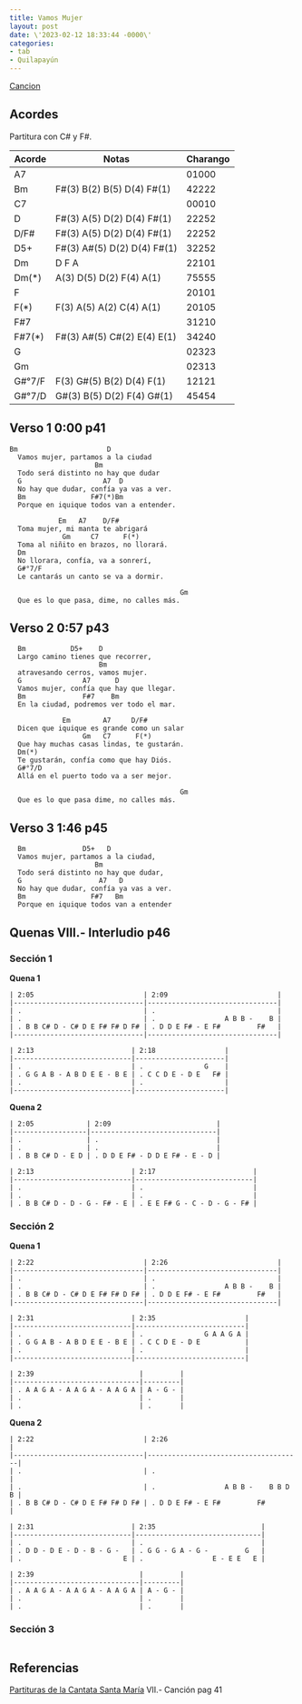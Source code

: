 ```yaml
---
title: Vamos Mujer
layout: post
date: \'2023-02-12 18:33:44 -0000\'
categories:
- tab
- Quilapayún
---
```



[Cancion](https://www.youtube.com/watch?v=W3NWMKPG6D8)

## Acordes

Partitura con C# y F#.

| Acorde | Notas                       | Charango |
|--------|-----------------------------|----------|
| A7     |                             | 01000    |
| Bm     | F#(3) B(2) B(5) D(4) F#(1)  | 42222    |
| C7     |                             | 00010    |
| D      | F#(3) A(5) D(2) D(4) F#(1)  | 22252    |
| D/F#   | F#(3) A(5) D(2) D(4) F#(1)  | 22252    |
| D5+    | F#(3) A#(5) D(2) D(4) F#(1) | 32252    |
| Dm     | D F A                       | 22101    |
| Dm(*)  | A(3) D(5) D(2) F(4) A(1)    | 75555    |
| F      |                             | 20101    |
| F(*)   | F(3) A(5) A(2) C(4) A(1)    | 20105    |
| F#7    |                             | 31210    |
| F#7(*) | F#(3) A#(5) C#(2) E(4) E(1) | 34240    |
| G      |                             | 02323    |
| Gm     |                             | 02313    |
| G#°7/F | F(3) G#(5) B(2) D(4) F(1)   | 12121    |
| G#°7/D | G#(3) B(5) D(2) F(4) G#(1)  | 45454    |

## Verso 1 0:00 p41
~~~
Bm                      D
  Vamos mujer, partamos a la ciudad
                     Bm
  Todo será distinto no hay que dudar
  G                    A7  D
  No hay que dudar, confía ya vas a ver.
  Bm                F#7(*)Bm
  Porque en iquique todos van a entender.
            
            Em   A7    D/F#
  Toma mujer, mi manta te abrigará
             Gm     C7      F(*)
  Toma al niñito en brazos, no llorará.
  Dm 
  No llorara, confía, va a sonrerí,
  G#°7/F   
  Le cantarás un canto se va a dormir.
  
                                          Gm
  Que es lo que pasa, dime, no calles más.
~~~


## Verso 2 0:57 p43

~~~
  Bm           D5+    D 
  Largo camino tienes que recorrer,
                      Bm 
  atravesando cerros, vamos mujer.
  G               A7      D 
  Vamos mujer, confía que hay que llegar.
  Bm              F#7    Bm
  En la ciudad, podremos ver todo el mar.

             Em        A7     D/F#
  Dicen que iquique es grande como un salar
                  Gm   C7      F(*)
  Que hay muchas casas lindas, te gustarán.
  Dm(*) 
  Te gustarán, confía como que hay Diós.
  G#°7/D 
  Allá en el puerto todo va a ser mejor.

                                          Gm
  Que es lo que pasa dime, no calles más.
~~~

## Verso 3 1:46 p45
~~~
  Bm              D5+   D 
  Vamos mujer, partamos a la ciudad,
                     Bm 
  Todo será distinto no hay que dudar,
  G                   A7   D 
  No hay que dudar, confía ya vas a ver.
  Bm                F#7   Bm
  Porque en iquique todos van a entender
~~~

## Quenas VIII.- Interludio p46

### Sección 1

**Quena 1**

~~~
| 2:05                           | 2:09                           |
|--------------------------------|--------------------------------|
| .                              | .                              |
| .                              | .                 A B B -    B |
| . B B C# D - C# D E F# F# D F# | . D D E F# - E F#         F#   |
|--------------------------------|--------------------------------|

| 2:13                        | 2:18                 |
|-----------------------------|----------------------|
| .                           | .               G    |
| . G G A B - A B D E E - B E | . C C D E - D E   F# |
| .                           | .                    |
|-----------------------------|----------------------|
~~~

**Quena 2**

~~~
| 2:05             | 2:09                          |
|------------------|-------------------------------|
| .                | .                             |
| .                | .                             |
| . B B C# D - E D | . D D E F# - D D E F# - E - D |

| 2:13                        | 2:17                        |
|-----------------------------|-----------------------------|
| .                           | .                           |
| .                           | .                           |
| . B B C# D - D - G - F# - E | . E E F# G - C - D - G - F# |
~~~

### Sección 2

**Quena 1**

~~~
| 2:22                           | 2:26                           |
|--------------------------------|--------------------------------|
| .                              | .                              |
| .                              | .                 A B B -    B |
| . B B C# D - C# D E F# F# D F# | . D D E F# - E F#         F#   |
|--------------------------------|--------------------------------|

| 2:31                        | 2:35                      |
|-----------------------------|---------------------------|
| .                           | .               G A A G A |
| . G G A B - A B D E E - B E | . C C D E - D E           |
| .                           | .                         |
|-----------------------------|---------------------------|

| 2:39                          |         |
|-------------------------------|---------|
| . A A G A - A A G A - A A G A | A - G - |
| .                             | .       |
| .                             | .       |
~~~

**Quena 2**

~~~
| 2:22                           | 2:26                                 |
|--------------------------------|--------------------------------------|
| .                              | .                                    |
| .                              | .                 A B B -    B B D B |
| . B B C# D - C# D E F# F# D F# | . D D E F# - E F#         F#         |

| 2:31                        | 2:35                          |
|-----------------------------|-------------------------------|
| .                           | .                             |
| . D D - D E - D - B - G -   | . G G - G A - G -         G   |
| .                         E | .                 E - E E   E |

| 2:39                          |         |
|-------------------------------|---------|
| . A A G A - A A G A - A A G A | A - G - |
| .                             | .       |
| .                             | .       |
~~~

### Sección 3

~~~
~~~


## Referencias

[Partituras de la Cantata Santa María](http://www.memoriachilena.gob.cl/602/w3-article-54105.html) VII.- Canción pag 41

